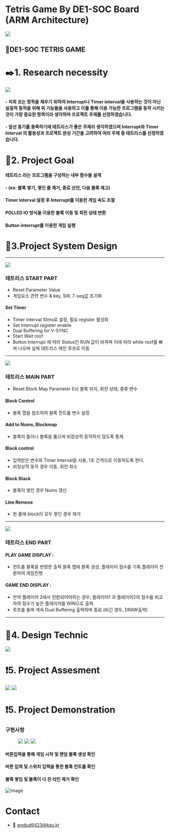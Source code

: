 # Tetris Game By DE1-SOC Board (ARM Architecture)


<!--프로젝트 대문 이미지-->
<img src = image/Title.gif>

## :dvd:DE1-SOC TETRIS GAME 


# :black_nib:1. Research necessity

<img src = image/Tetrisimage.png>

#### - 저희 조는 항목을 채우기 위하여 Interrupt나 Timer interval을 사용하는 것이 아닌 실질적 동작을 위해 위 기능들을 사용하고 이를 통해 이용 가능한 프로그램을 동작 시키는 것이 가장 중요한 항목이라 생각하며 프로젝트 주제를 선정하였습니다.

#### - 앞선 동기를 충족하기에 테트리스가 좋은 주제라 생각하였으며 Interrupt와 Timer interval 의 활용성과 프로젝트 완성 기간을 고려하여 여러 주제 중 테트리스를 선정하였습니다.

# :checkered_flag:2. Project Goal

#### 테트리스 라는 프로그램을 구성하는 내부 함수들 설계

#### - (ex: 블록 쌓기, 쌓인 줄 제거, 종료 선언, 다음 블록 예고)

#### Timer interval 설정 후 Interrupt를 이용한 게임 속도 조절

#### POLLED IO 방식을 이용한 블록 이동 및 회전 상태 변환

#### Button interrupt를 이용한 게임 실행


# :wrench:3.Project System Design

---

<img src = image/image01.png>

### 테트리스 START PART
- Reset Parameter Value
- 게임요소 관련 변수 & key, SW, 7-seg값 초기화

#### Set Timer
- Timer interval 10ms로 설정, 필요 register 활성화
- Set interrupt register enable
- Dual Buffering for V-SYNC
- Start Wait roof
- Button Interrupt 에 따라 Status인 RUN 값이 바뀌며 이에 따라 while roof를 빠져 나오며 실제 테트리스 메인 루프로 이동

---

<img src = image/image02.png>

### 테트리스 MAIN PART
- Reset Block Map Parameter
Ex) 블록 위치, 회전 상태, 종류 변수

#### Block Control
- 블록 맵을 참조하여 블록 컨트롤 변수 설정

#### Add to Nums, Blockmap
- 블록이 틀이나 블록을 뚫으며 비정상적 동작하지 않도록 통제

#### Block control
- 입력받은 변수와 Timer Interval을 사용, 1초 간격으로 이동하도록 한다.
- 비정상적 동작 경우 이동, 회전 취소

#### Block Stack
- 블록이 쌓인 경우 Nums 갱신

#### Line Remove
- 한 줄에 block이 모두 쌓인 경우 제거

---

<img src = image/image03.png>

### 테트리스 END PART

#### PLAY GAME DISPLAY : 
- 컨트롤 블록을 반영한 출력 블록 맵에 블록 생성, 플레이어 점수를 기록.플레이어 전환하여 게임진행. 

#### GAME END DISPLAY : 
- 만약 플레이어 2에서 전환되어야하는 경우, 플레이어1 과 플레이어2의 점수를 비교하여 점수가 높은 플레이어를 WIN으로 출력. 
- 루프를 돌며 계속 Dual Buffering 출력하며 종료.(비긴 경우, DRAW출력)

---

# :pencil:4. Design Technic

<img src = image/image05.png>


# :exclamation:5. Project Assesment

<img src = image/image06.png>

<img src = image/image07.png>

# :exclamation:5. Project Demonstration

### 구현사항

<figure class="thrid">  
<a href="link"><img src=image/그림14.gif></a>  
<a href="link"><img src=image/그림15.gif></a> 
<a href="link"><img src=image/그림16.gif></a>   
<figcaption></figcaption>
</figure>

#### 버튼입력을 통해 게임 시작 및 랜덤 블록 생성 확인
#### 버튼 입력 및 스위치 입력을 통한 블록 컨트롤 확인
#### 블록 쌓임 및 블록이 다 찬 라인 제거 확인








![image](https://github.com/user-attachments/assets/3f4b0189-a50d-437e-8742-6b6033e56197)



# Contact
- 📧 wodud6423@kau.kr

